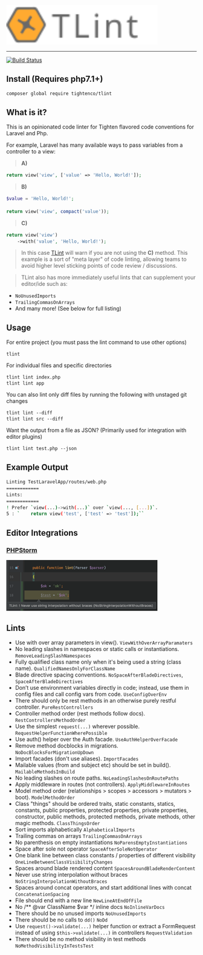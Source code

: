 [<img src="./tlint.svg" width="400">]()

<hr>

[![Build Status](https://travis-ci.com/tightenco/tlint.svg?branch=master)](https://travis-ci.org/tightenco/tlint)

## Install (Requires php7.1+)
```
composer global require tightenco/tlint
```

## What is it?

This is an opinionated code linter for Tighten flavored code conventions for Laravel and Php.

For example, Laravel has many available ways to pass variables from a controller to a view:

> **A)**
```php
return view('view', ['value' => 'Hello, World!']);
```

> **B)**
```php
$value = 'Hello, World!';

return view('view', compact('value'));
```

> **C)**
```php
return view('view')
    ->with('value', 'Hello, World!');
```

> In this case [TLint](https://github.com/tightenco/tlint) will warn if you are not using the **C)** method.
> This example is a sort of "meta layer" of code linting, allowing teams to avoid higher level sticking points of code review / discussions.

> TLint also has more immediately useful lints that can supplement your editor/ide such as:
- `NoUnusedImports`
- `TrailingCommasOnArrays`
- And many more! (See below for full listing)

## Usage
For entire project (you must pass the lint command to use other options)
```
tlint
```
For individual files and specific directories
```
tlint lint index.php
tlint lint app
```

You can also lint only diff files by running the following with unstaged git changes
```
tlint lint --diff
tlint lint src --diff
```

Want the output from a file as JSON? (Primarily used for integration with editor plugins)
```
tlint lint test.php --json
```

## Example Output
```bash
Linting TestLaravelApp/routes/web.php
============
Lints: 
============
! Prefer `view(...)->with(...)` over `view(..., [...])`.
5 : `    return view('test', ['test' => 'test']);``
```

## Editor Integrations

### [PHPStorm](https://plugins.jetbrains.com/plugin/10703-tlint)
[<img src="./tlint-phpstorm.png" width="400">]()

## Lints
- Use with over array parameters in view(). `ViewWithOverArrayParamaters`
- No leading slashes in namespaces or static calls or instantiations. `RemoveLeadingSlashNamespaces`
- Fully qualified class name only when it's being used a string (class name). `QualifiedNamesOnlyForClassName`
- Blade directive spacing conventions. `NoSpaceAfterBladeDirectives`, `SpaceAfterBladeDirectives`
- Don’t use environment variables directly in code; instead, use them in config files and call config vars from code. `UseConfigOverEnv`
- There should only be rest methods in an otherwise purely restful controller. `PureRestControllers`
- Controller method order (rest methods follow docs). `RestControllersMethodOrder`
- Use the simplest `request(...)` wherever possible. `RequestHelperFunctionWherePossible`
- Use auth() helper over the Auth facade. `UseAuthHelperOverFacade`
- Remove method docblocks in migrations. `NoDocBlocksForMigrationUpDown`
- Import facades (don't use aliases). `ImportFacades`
- Mailable values (from and subject etc) should be set in build(). `MailableMethodsInBuild`
- No leading slashes on route paths. `NoLeadingSlashesOnRoutePaths`
- Apply middleware in routes (not controllers). `ApplyMiddlewareInRoutes`
- Model method order (relationships > scopes > accessors > mutators > boot). `ModelMethodOrder`
- Class "things" should be ordered traits, static constants, statics, constants, public properties, protected properties, private properties, constructor, public methods, protected methods, private methods, other magic methods. `ClassThingsOrder`
- Sort imports alphabetically `AlphabeticalImports`
- Trailing commas on arrays `TrailingCommasOnArrays`
- No parenthesis on empty instantiations `NoParensEmptyInstantiations`
- Space after sole not operator `SpaceAfterSoleNotOperator`
- One blank line between class constants / properties of different visibility `OneLineBetweenClassVisibilityChanges`
- Spaces around blade rendered content `SpacesAroundBladeRenderContent`
- Never use string interpolation without braces `NoStringInterpolationWithoutBraces`
- Spaces around concat operators, and start additional lines with concat `ConcatenationSpacing`
- File should end with a new line `NewLineAtEndOfFile`
- No /** @var ClassName $var */ inline docs `NoInlineVarDocs`
- There should be no unused imports `NoUnusedImports`
- There should be no calls to `dd()` `NoDd`
- Use `request()->validate(...)` helper function or extract a FormRequest instead of using `$this->validate(...)` in controllers `RequestValidation`
- There should be no method visibility in test methods `NoMethodVisibilityInTestsTest`
